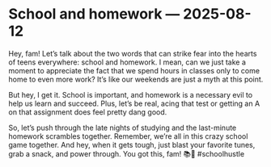 # School and homework — 2025-08-12

Hey, fam! Let’s talk about the two words that can strike fear into the hearts of teens everywhere: school and homework. I mean, can we just take a moment to appreciate the fact that we spend hours in classes only to come home to even more work? It’s like our weekends are just a myth at this point.

But hey, I get it. School is important, and homework is a necessary evil to help us learn and succeed. Plus, let’s be real, acing that test or getting an A on that assignment does feel pretty dang good.

So, let’s push through the late nights of studying and the last-minute homework scrambles together. Remember, we’re all in this crazy school game together. And hey, when it gets tough, just blast your favorite tunes, grab a snack, and power through. You got this, fam! 📚💪 #schoolhustle